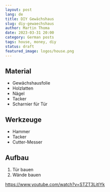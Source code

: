 ```yaml
---
layout: post
lang: de
title: DIY Gewächshaus
slug: diy-gewaechshaus
author: Martin Thoma
date: 2023-03-31 20:00
category: German posts
tags: house, money, diy
status: draft
featured_image: logos/house.png
---
```

## Material

* Gewächshausfolie
* Holzlatten
* Nägel
* Tacker
* Scharnier für Tür

## Werkzeuge

* Hammer
* Tacker
* Cutter-Messer

## Aufbau

1. Tür bauen
2. Wände bauen


https://www.youtube.com/watch?v=STZT3LitIYk
